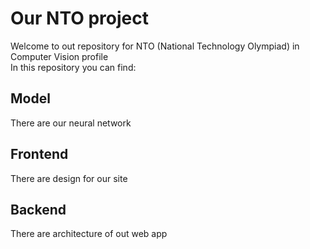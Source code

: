 # Our NTO project

Welcome to out repository for NTO (National Technology Olympiad) in Computer Vision profile  
In this repository you can find:

## Model
  
There are our neural network
  
## Frontend
  
There are design for our site 
  
## Backend
  
There are architecture of out web app
